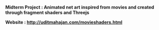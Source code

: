 **Midterm Project : Animated net art inspired from movies and created through fragment shaders and Threejs**

**Website : http://uditmahajan.com/movieshaders.html**
